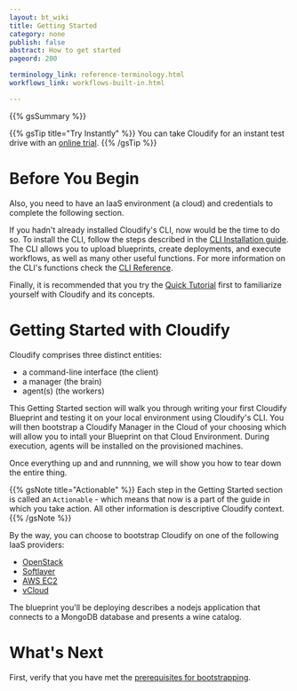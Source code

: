 ```yaml
---
layout: bt_wiki
title: Getting Started
category: none
publish: false
abstract: How to get started
pageord: 200

terminology_link: reference-terminology.html
workflows_link: workflows-built-in.html

---
```


{{% gsSummary %}}

{{% gsTip title="Try Instantly" %}}
You can take Cloudify for an instant test drive with an [online trial](http://getcloudify.org/widget.html).
{{% /gsTip %}}


# Before You Begin

Also, you need to have an IaaS environment (a cloud) and credentials to complete the following section.

If you hadn't already installed Cloudify's CLI, now would be the time to do so. To install the CLI, follow the steps described in the [CLI Installation guide](installation.html). The CLI allows you to upload blueprints, create deployments, and execute workflows, as well as many other useful functions. For more information on the CLI's functions check the [CLI Reference](cli-cfy-reference.html).

Finally, it is recommended that you try the [Quick Tutorial](quickstart.html) first to familiarize
yourself with Cloudify and its concepts.

# Getting Started with Cloudify

Cloudify comprises three distinct entities:

* a command-line interface (the client)
* a manager (the brain)
* agent(s) (the workers)

This Getting Started section will walk you through writing your first Cloudify Blueprint and testing it on your local environment using Cloudify's CLI. You will then bootstrap a Cloudify Manager in the Cloud of your choosing which will allow you to intall your Blueprint on that Cloud Environment. During execution, agents will be installed on the provisioned machines.

Once everything up and and runnning, we will show you how to tear down the entire thing.

{{% gsNote title="Actionable" %}}
Each step in the Getting Started section is called an `Actionable` - which means that now is a part of the guide in which you take action.
All other information is descriptive Cloudify context.
{{% /gsNote %}}

By the way, you can choose to bootstrap Cloudify on one of the following IaaS providers:

  - [OpenStack](plugin-openstack.html)
  - [Softlayer](plugin-softlayer.html)
  - [AWS EC2](plugin-aws.html)
  - [vCloud](plugin-vsphere.html)

The blueprint you'll be deploying describes a nodejs application that connects to a MongoDB database and presents a wine catalog.


# What's Next

First, verify that you have met the [prerequisites for bootstrapping](getting-started-prerequisites.html).

